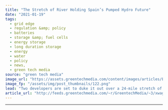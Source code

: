 ```yaml
---
title: "The Stretch of River Holding Spain’s Pumped Hydro Future"
date: "2021-01-19"
tags: 
  - grid edge
  - regulation &amp; policy
  - batteries
  - storage &amp; fuel cells
  - energy storage
  - long duration storage
  - energy
  - water
  - policy
  - news,
  - green tech media
source: "green tech media"
image_url: "https://assets.greentechmedia.com/content/images/articles/Ebro_river_Zaragosa_night_XL.jpg"
image_fp: "/assets/img/post_thumbnails/122.png"
lead: "Two developers are set to duke it out over a 24-mile stretch of water that is key to Spain becoming Europe’s leading pumped hydro market. The developers, Ingenieria Pontificia and Romero Polo Group, have put forward plans for pumped hydro facilities  ..."
article_url: "http://feeds.greentechmedia.com/~r/GreentechMedia/~3/xwagBoPae0M/the-stretch-of-river-holding-spains-pumped-hydro-future"
---
```


---
